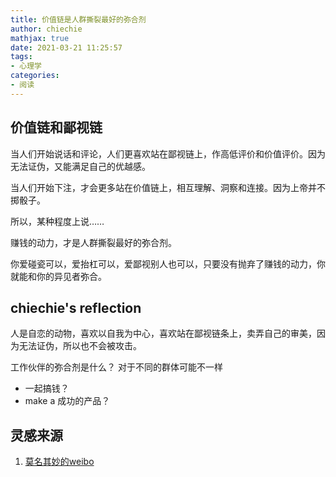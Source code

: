 ```yaml
---
title: 价值链是人群撕裂最好的弥合剂
author: chiechie
mathjax: true
date: 2021-03-21 11:25:57
tags:
- 心理学
categories: 
- 阅读
---
```


## 价值链和鄙视链

当人们开始说话和评论，人们更喜欢站在鄙视链上，作高低评价和价值评价。因为无法证伪，又能满足自己的优越感。

当人们开始下注，才会更多站在价值链上，相互理解、洞察和连接。因为上帝并不掷骰子。

所以，某种程度上说……

赚钱的动力，才是人群撕裂最好的弥合剂。

你爱碰瓷可以，爱抬杠可以，爱鄙视别人也可以，只要没有抛弃了赚钱的动力，你就能和你的异见者弥合。

## chiechie's reflection

人是自恋的动物，喜欢以自我为中心，喜欢站在鄙视链条上，卖弄自己的审美，因为无法证伪，所以也不会被攻击。

工作伙伴的弥合剂是什么？ 对于不同的群体可能不一样

- 一起搞钱？
- make a 成功的产品？

## 灵感来源

1. [莫名其妙的weibo](https://weibo.com/1764741287/K7604uF70?filter=hot&root_comment_id=4616918294855733&type=comment)